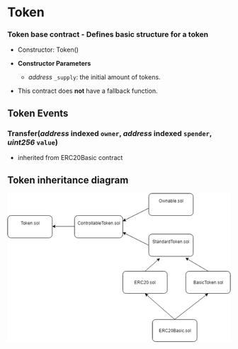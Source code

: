 # Token

### Token base contract - Defines basic structure for a token

- Constructor: Token()
- **Constructor Parameters**
  * *address* `_supply`: the initial amount of tokens.

- This contract does **not** have a fallback function.

## Token Events

### Transfer(*address* indexed `owner`, *address* indexed `spender`, *uint256* `value`)
  - inherited from ERC20Basic contract

## Token inheritance diagram
![Token inheritance diagram](/diagrams/token.png)
